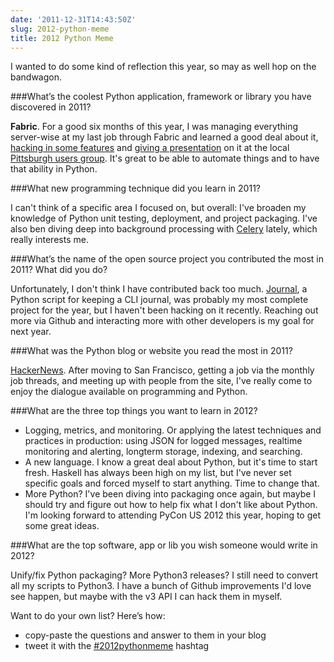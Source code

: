 ```yaml
---
date: '2011-12-31T14:43:50Z'
slug: 2012-python-meme
title: 2012 Python Meme
---
```



I wanted to do some kind of reflection this year, so may as well hop on the
bandwagon.

###What’s the coolest Python application, framework or library you have discovered in 2011?

**Fabric**. For a good six months of this year, I was managing everything
server-wise at my last job through Fabric and learned a good deal about it,
[hacking in some features][1] and [giving a presentation][2] on it at the local
[Pittsburgh users group][3]. It's great to be able to automate things and to
have that ability in Python.

###What new programming technique did you learn in 2011?

I can't think of a specific area I focused on, but overall: I've broaden my
knowledge of Python unit testing, deployment, and project packaging. I've also
ben diving deep into background processing with [Celery][4] lately, which really
interests me.

###What’s the name of the open source project you contributed the most in 2011? What did you do?

Unfortunately, I don't think I have contributed back too much. [Journal][5],
a Python script for keeping a CLI journal, was probably my most complete project
for the year, but I haven't been hacking on it recently. Reaching out more via
Github and interacting more with other developers is my goal for next year.

###What was the Python blog or website you read the most in 2011?

[HackerNews][6]. After moving to San Francisco, getting a job via the monthly
job threads, and meeting up with people from the site, I've really come to enjoy
the dialogue available on programming and Python.

###What are the three top things you want to learn in 2012?

- Logging, metrics, and monitoring. Or applying the latest techniques and
  practices in production: using JSON for logged messages, realtime monitoring
  and alerting, longterm  storage, indexing, and searching.
- A new language.  I know a great deal about Python, but it's time to start
  fresh. Haskell has always been high on my list, but I've never set specific
  goals and forced myself to start anything. Time to change that.
- More Python? I've been diving into packaging once again, but maybe I should
  try and figure out how to help fix what I don't like about Python. I'm looking
  forward to attending PyCon US 2012 this year, hoping to get some great ideas.

###What are the top software, app or lib you wish someone would write in 2012?

Unify/fix Python packaging? More Python3 releases? I still need to convert all
my scripts to Python3. I have a bunch of Github improvements I'd love see
happen, but maybe with the v3 API I can hack them in myself.

Want to do your own list? Here’s how:

- copy-paste the questions and answer to them in your blog
- tweet it with the [#2012pythonmeme][7] hashtag


[1]: /2011/02/17/dynamic-fabric-commands-for-managing-cloud-servers/
[2]: /2011/06/22/fabric-for-python-automation/
[3]: http://pghpython.org/
[4]: http://celeryproject.org/
[5]: https://github.com/askedrelic/journal
[6]: http://news.ycombinator.com/
[7]: https://twitter.com/#!/search/%232012pythonmeme
